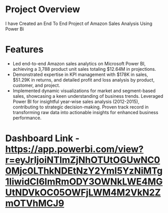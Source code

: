 # Project Overview 

I have Created an End To End Project of Amazon Sales Analysis Using Power Bi 

# Features 
* Led end-to-end Amazon sales analytics on Microsoft Power BI, achieving a 3,788 product unit sales totaling $12.64M in projections.
* Demonstrated expertise in KPI management with $178K in sales, $51.29K in returns, and detailed profit and loss analysis by product, customer, and project.
* Implemented dynamic visualizations for market and segment-based sales, showcasing a keen understanding of business trends. Leveraged Power BI for insightful year-wise sales analysis (2012-2015), contributing to 
 strategic decision-making.
Proven track record in transforming raw data into actionable insights for enhanced business performance.

# Dashboard Link - https://app.powerbi.com/view?r=eyJrIjoiNTlmZjNhOTUtOGUwNC00Mjc0LThkNDEtNzY2YmI5YzNiMTg1IiwidCI6ImRmODY3OWNkLWE4MGUtNDVkOC05OWFjLWM4M2VkN2ZmOTVhMCJ9 
